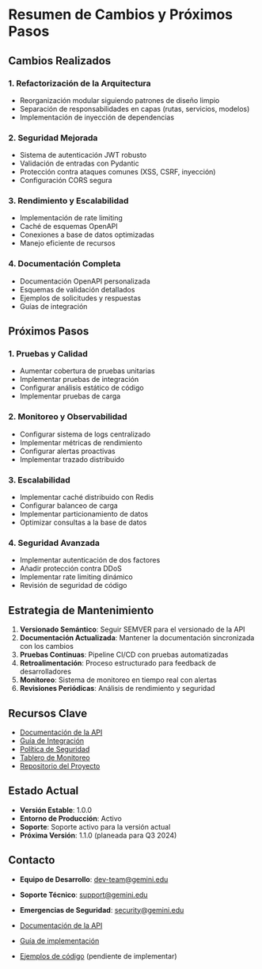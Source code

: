 # Resumen de Cambios y Próximos Pasos

## Cambios Realizados

### 1. Refactorización de la Arquitectura
- Reorganización modular siguiendo patrones de diseño limpio
- Separación de responsabilidades en capas (rutas, servicios, modelos)
- Implementación de inyección de dependencias

### 2. Seguridad Mejorada
- Sistema de autenticación JWT robusto
- Validación de entradas con Pydantic
- Protección contra ataques comunes (XSS, CSRF, inyección)
- Configuración CORS segura

### 3. Rendimiento y Escalabilidad
- Implementación de rate limiting
- Caché de esquemas OpenAPI
- Conexiones a base de datos optimizadas
- Manejo eficiente de recursos

### 4. Documentación Completa
- Documentación OpenAPI personalizada
- Esquemas de validación detallados
- Ejemplos de solicitudes y respuestas
- Guías de integración

## Próximos Pasos

### 1. Pruebas y Calidad
- Aumentar cobertura de pruebas unitarias
- Implementar pruebas de integración
- Configurar análisis estático de código
- Implementar pruebas de carga

### 2. Monitoreo y Observabilidad
- Configurar sistema de logs centralizado
- Implementar métricas de rendimiento
- Configurar alertas proactivas
- Implementar trazado distribuido

### 3. Escalabilidad
- Implementar caché distribuido con Redis
- Configurar balanceo de carga
- Implementar particionamiento de datos
- Optimizar consultas a la base de datos

### 4. Seguridad Avanzada
- Implementar autenticación de dos factores
- Añadir protección contra DDoS
- Implementar rate limiting dinámico
- Revisión de seguridad de código

## Estrategia de Mantenimiento

1. **Versionado Semántico**: Seguir SEMVER para el versionado de la API
2. **Documentación Actualizada**: Mantener la documentación sincronizada con los cambios
3. **Pruebas Continuas**: Pipeline CI/CD con pruebas automatizadas
4. **Retroalimentación**: Proceso estructurado para feedback de desarrolladores
5. **Monitoreo**: Sistema de monitoreo en tiempo real con alertas
6. **Revisiones Periódicas**: Análisis de rendimiento y seguridad

## Recursos Clave
- [Documentación de la API](/docs)
- [Guía de Integración](/docs/integration-guide.md)
- [Política de Seguridad](/SECURITY.md)
- [Tablero de Monitoreo](https://monitoring.gemini.edu)
- [Repositorio del Proyecto](https://github.com/org/gemini-backend)

## Estado Actual
- **Versión Estable**: 1.0.0
- **Entorno de Producción**: Activo
- **Soporte**: Soporte activo para la versión actual
- **Próxima Versión**: 1.1.0 (planeada para Q3 2024)

## Contacto
- **Equipo de Desarrollo**: dev-team@gemini.edu
- **Soporte Técnico**: support@gemini.edu
- **Emergencias de Seguridad**: security@gemini.edu

- [Documentación de la API](memory.json)
- [Guía de implementación](MEMORY.md)
- [Ejemplos de código](#) (pendiente de implementar)
